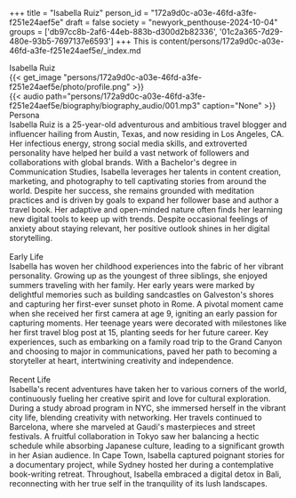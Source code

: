 +++
title = "Isabella Ruiz"
person_id = "172a9d0c-a03e-46fd-a3fe-f251e24aef5e"
draft = false
society = "newyork_penthouse-2024-10-04"
groups = ['db97cc8b-2af6-44eb-883b-d300d2b82336', '01c2a365-7d29-480e-93b5-7697137e6593']
+++
This is content/persons/172a9d0c-a03e-46fd-a3fe-f251e24aef5e/_index.md

<script>
(function() {
    const personId = "172a9d0c-a03e-46fd-a3fe-f251e24aef5e";
    const societyId = "newyork_penthouse-2024-10-04";

    // Set the selected person and society in localStorage
    localStorage.setItem('selectedPerson', personId);
    localStorage.setItem('selectedSociety', societyId);

    // Automatically set the dropdowns based on this person's data
    const societySelect = document.getElementById('society-select');
    const personSelect = document.getElementById('person-select');

    if (societySelect) {
    societySelect.value = societyId;
    }
    if (personSelect) {
    personSelect.value = personId;
    }
})();
</script><div class="h1_1_right">Isabella Ruiz</div>{{< get_image "persons/172a9d0c-a03e-46fd-a3fe-f251e24aef5e/photo/profile.png" >}}
<br>
{{< audio
    path="persons/172a9d0c-a03e-46fd-a3fe-f251e24aef5e/biography/biography_audio/001.mp3" 
    caption="None"
>}}
<br>
<div class="h2">Persona</div><div class="plain">Isabella Ruiz is a 25-year-old adventurous and ambitious travel blogger and influencer hailing from Austin, Texas, and now residing in Los Angeles, CA. Her infectious energy, strong social media skills, and extroverted personality have helped her build a vast network of followers and collaborations with global brands. With a Bachelor's degree in Communication Studies, Isabella leverages her talents in content creation, marketing, and photography to tell captivating stories from around the world. Despite her success, she remains grounded with meditation practices and is driven by goals to expand her follower base and author a travel book. Her adaptive and open-minded nature often finds her learning new digital tools to keep up with trends. Despite occasional feelings of anxiety about staying relevant, her positive outlook shines in her digital storytelling.</div><br>
<div class="h2">Early Life</div><div class="plain">Isabella has woven her childhood experiences into the fabric of her vibrant personality. Growing up as the youngest of three siblings, she enjoyed summers traveling with her family. Her early years were marked by delightful memories such as building sandcastles on Galveston's shores and capturing her first-ever sunset photo in Rome. A pivotal moment came when she received her first camera at age 9, igniting an early passion for capturing moments. Her teenage years were decorated with milestones like her first travel blog post at 15, planting seeds for her future career. Key experiences, such as embarking on a family road trip to the Grand Canyon and choosing to major in communications, paved her path to becoming a storyteller at heart, intertwining creativity and independence.</div><br>
<div class="h2">Recent Life</div><div class="plain">Isabella's recent adventures have taken her to various corners of the world, continuously fueling her creative spirit and love for cultural exploration. During a study abroad program in NYC, she immersed herself in the vibrant city life, blending creativity with networking. Her travels continued to Barcelona, where she marveled at Gaudi's masterpieces and street festivals. A fruitful collaboration in Tokyo saw her balancing a hectic schedule while absorbing Japanese culture, leading to a significant growth in her Asian audience. In Cape Town, Isabella captured poignant stories for a documentary project, while Sydney hosted her during a contemplative book-writing retreat. Throughout, Isabella embraced a digital detox in Bali, reconnecting with her true self in the tranquility of its lush landscapes.</div><br>
